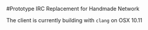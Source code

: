 #Prototype IRC Replacement for Handmade Network

The client is currently building with ``clang`` on OSX 10.11
